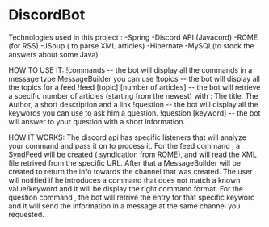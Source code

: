 # DiscordBot

Technologies used in this project : 
  -Spring
  -Discord API (Javacord)
  -ROME (for RSS)
  -JSoup ( to parse XML articles)
  -Hibernate
  -MySQL(to stock the answers about some Java)
  
 HOW TO USE IT: 
  !commands  -- the bot will display all the commands in a message type MessageBuilder you can use
  !topics    -- the bot will display all the topics for a feed
  !feed [topic] [number of articles]  -- the bot will retrieve a specific number of articles (starting from the newest) with : The title, The Author, a short description and a link
  !question  -- the bot will display all the keywords you can use to ask him a question.
  !question [keyword]  -- the bot will answer to your question with a short information.
  
  HOW IT WORKS: 
    The discord api has specific listeners that will analyze your command and pass it on to process it. For the feed command , a SyndFeed will be created ( syndication from ROME),
 and will read the XML file retrived from the specific URL. After that a MessageBuilder will be created to return the info towards the channel that was created.
    The user will notified if he introduces a command that does not match a known value/keyword and it will be display the right command format.
    For the question command , the bot will retrive the entry for that specific keyword and it will send the information in a message at the same channel you requested.
  

